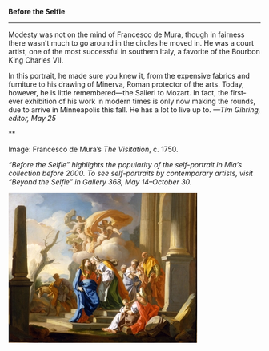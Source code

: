 **Before the Selfie**

****

 Modesty was not on the mind of Francesco de Mura, though in fairness there wasn’t much to go around in the circles he moved in. He was a court artist, one of the most successful in southern Italy, a favorite of the Bourbon King Charles VII. 

In this portrait, he made sure you knew it, from the expensive fabrics and furniture to his drawing of Minerva, Roman protector of the arts. Today, however, he is little remembered—the Salieri to Mozart. In fact, the first-ever exhibition of his work in modern times is only now making the rounds, due to arrive in Minneapolis this fall. He has a lot to live up to. *—Tim Gihring, editor, May 25*

**

Image: Francesco de Mura’s *The Visitation*, c. 1750.

*“Before the Selfie” highlights the popularity of the self-portrait in Mia’s collection before 2000. To see self-portraits by contemporary artists, visit “Beyond the Selfie” in Gallery 368, May 14–October 30.*

![](../images/16-5-24_62.48_BeforeSelfie_DeMuraEDIT-1.jpeg)
